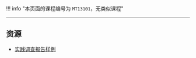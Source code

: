 !!! info "本页面的课程编号为 `MT13101`，无类似课程"

---

## 资源  
- [实践调查报告样例](https://vercel-chi-kohl.vercel.app/lanzouyunapi.php?data=https://cqu-openlib.lanzout.com/iVKeM1wkzuaj&redirect=1)  